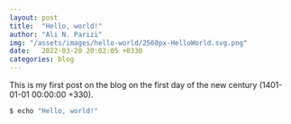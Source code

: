 ```yaml
---
layout: post
title:  "Hello, world!"
author: "Ali N. Parizi"
img: "/assets/images/hello-world/2560px-HelloWorld.svg.png"
date:   2022-03-20 20:02:05 +0330
categories: blog
---
```

This is my first post on the blog on the first day of the new century (1401-01-01 00:00:00 +330).

```bash
$ echo "Hello, world!"
```
